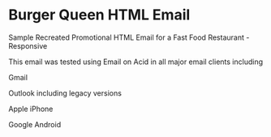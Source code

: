 # Burger Queen HTML Email
Sample Recreated Promotional HTML Email for a Fast Food Restaurant - Responsive

This email was tested using Email on Acid in all major email clients including

Gmail

Outlook including legacy versions

Apple iPhone

Google Android
